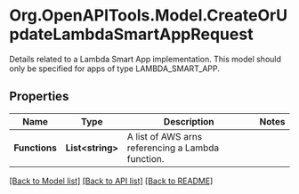 # Org.OpenAPITools.Model.CreateOrUpdateLambdaSmartAppRequest
Details related to a Lambda Smart App implementation.  This model should only be specified for apps of type LAMBDA_SMART_APP. 
## Properties

Name | Type | Description | Notes
------------ | ------------- | ------------- | -------------
**Functions** | **List&lt;string&gt;** | A list of AWS arns referencing a Lambda function. | 

[[Back to Model list]](../README.md#documentation-for-models) [[Back to API list]](../README.md#documentation-for-api-endpoints) [[Back to README]](../README.md)

